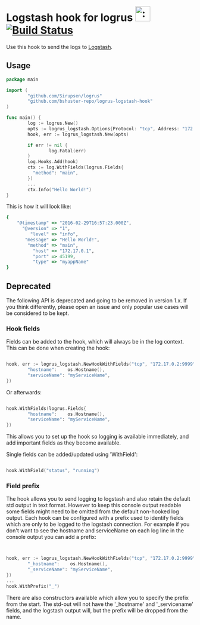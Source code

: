 # Logstash hook for logrus <img src="http://i.imgur.com/hTeVwmJ.png" width="40" height="40" alt=":walrus:" class="emoji" title=":walrus:" /> [![Build Status](https://travis-ci.org/bshuster-repo/logrus-logstash-hook.svg?branch=master)](https://travis-ci.org/bshuster-repo/logrus-logstash-hook)
Use this hook to send the logs to [Logstash](https://www.elastic.co/products/logstash).

## Usage

```go
package main

import (
        "github.com/Sirupsen/logrus"
        "github.com/bshuster-repo/logrus-logstash-hook"
)

func main() {
        log := logrus.New()
        opts := logrus_logstash.Options{Protocol: "tcp", Address: "172.17.0.2:9999", AppName: "myappName"}
        hook, err := logrus_logstash.New(opts)

        if err != nil {
                log.Fatal(err)
        }
        log.Hooks.Add(hook)
        ctx := log.WithFields(logrus.Fields{
          "method": "main",
        })
        ...
        ctx.Info("Hello World!")
}
```

This is how it will look like:

```ruby
{
    "@timestamp" => "2016-02-29T16:57:23.000Z",
      "@version" => "1",
         "level" => "info",
       "message" => "Hello World!",
        "method" => "main",
          "host" => "172.17.0.1",
          "port" => 45199,
          "type" => "myappName"
}
```

## Deprecated
The following API is deprecated and going to be removed in version 1.x.
If you think differently, please open an issue and only popular use cases will
be considered to be kept.

### Hook fields
Fields can be added to the hook, which will always be in the log context.
This can be done when creating the hook:

```go

hook, err := logrus_logstash.NewHookWithFields("tcp", "172.17.0.2:9999", "myappName", logrus.Fields{
        "hostname":    os.Hostname(),
        "serviceName": "myServiceName",
})
```

Or afterwards:

```go

hook.WithFields(logrus.Fields{
        "hostname":    os.Hostname(),
        "serviceName": "myServiceName",
})
```
This allows you to set up the hook so logging is available immediately, and add important fields as they become available.

Single fields can be added/updated using 'WithField':

```go

hook.WithField("status", "running")
```

### Field prefix

The hook allows you to send logging to logstash and also retain the default std output in text format.
However to keep this console output readable some fields might need to be omitted from the default non-hooked log output.
Each hook can be configured with a prefix used to identify fields which are only to be logged to the logstash connection.
For example if you don't want to see the hostname and serviceName on each log line in the console output you can add a prefix:

```go


hook, err := logrus_logstash.NewHookWithFields("tcp", "172.17.0.2:9999", "myappName", logrus.Fields{
        "_hostname":    os.Hostname(),
        "_serviceName": "myServiceName",
})
...
hook.WithPrefix("_")
```

There are also constructors available which allow you to specify the prefix from the start.
The std-out will not have the '\_hostname' and '\_servicename' fields, and the logstash output will, but the prefix will be dropped from the name.
